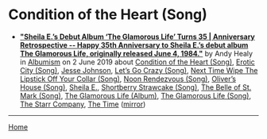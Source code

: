 # Condition of the Heart (Song)

 - [**"Sheila E.’s Debut Album ‘The Glamorous Life’ Turns 35 | Anniversary Retrospective -- Happy 35th Anniversary to Sheila E.’s debut album The Glamorous Life, originally released June 4, 1984."**](https://www.albumism.com/features/sheila-e-debut-album-the-glamorous-life-turns-35-anniversary-retrospective) by Andy Healy in [Albumism](https://www.albumism.com/) on 2 June 2019 about [Condition of the Heart (Song)](https://bjmdotnet.github.io/pr1nc3/topics/song/condition-of-the-heart/), [Erotic City (Song)](https://bjmdotnet.github.io/pr1nc3/topics/song/erotic-city/), [Jesse Johnson](https://bjmdotnet.github.io/pr1nc3/topics/jesse-johnson/), [Let’s Go Crazy (Song)](https://bjmdotnet.github.io/pr1nc3/topics/song/let-s-go-crazy/), [Next Time Wipe The Lipstick Off Your Collar (Song)](https://bjmdotnet.github.io/pr1nc3/topics/song/next-time-wipe-the-lipstick-off-your-collar/), [Noon Rendezvous (Song)](https://bjmdotnet.github.io/pr1nc3/topics/song/noon-rendezvous/), [Oliver’s House (Song)](https://bjmdotnet.github.io/pr1nc3/topics/song/oliver-s-house/), [Sheila E.](https://bjmdotnet.github.io/pr1nc3/topics/sheila-e/), [Shortberry Strawcake (Song)](https://bjmdotnet.github.io/pr1nc3/topics/song/shortberry-strawcake/), [The Belle of St. Mark (Song)](https://bjmdotnet.github.io/pr1nc3/topics/song/the-belle-of-st-mark/), [The Glamorous Life (Album)](https://bjmdotnet.github.io/pr1nc3/topics/album/the-glamorous-life/), [The Glamorous Life (Song)](https://bjmdotnet.github.io/pr1nc3/topics/song/the-glamorous-life/), [The Starr Company](https://bjmdotnet.github.io/pr1nc3/topics/the-starr-company/), [The Time](https://bjmdotnet.github.io/pr1nc3/topics/the-time/) ([mirror](https://web.archive.org/web/*/https://www.albumism.com/features/sheila-e-debut-album-the-glamorous-life-turns-35-anniversary-retrospective))

----

[Home](../)
